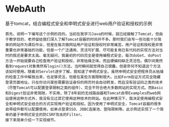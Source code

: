 # WebAuth
基于tomcat，结合编程式安全和申明式安全进行web用户验证和授权的示例

    首先，说明一下编写这个示例的目的。当初在我学习Java的时候，就已经接触了Tomcat，但由于教学目的，老师留给我们深入了解Tomcat容器的时间并不多。那时我们会写一些功能十分简单的网站作为课后作业，但是在每次做网站用户验证和授权时非常痛苦。用户验证和授权是非常重要也非常基础的功能，但是一个广泛通用、灵活可扩展、尽可能复用已有代码的实现方法对当时的我还是要求太高。毫无疑问，我最初的代码完全是使用编程式安全，每次doGet、doPost方法一开始就要自己检查用户验证和授权，非常枯燥乏味，而且硬编码缺乏灵活性。偶尔间竟然看到request对象竟然有login()方法，当时瞬间就觉得自己很蠢，但是奈何不知道这个方法该如何使用。随着对Servlet逐步了解，我知道了申明式安全。虽然申明式安全把程序员从枯燥的检查工作中解放出来，也足够灵活，但是在某些方面限制很大。比如Form验证方式完全隐藏登录页面地址，只在你访问某些需要验证身份的网页时会自动转发，而且没有验证码之类的技术（尽管Tomcat可以配置登录限制之类的组件），完全不符合绝大多数网站的实现方式。而Basic和Digest验证非常简陋，不实用，除了8年前的无线路由器和Tomcat自带Examples的web网站使用这种方式外，我没有见过其它使用这种技术的网站。在此种情况下，我决定使用编程式安全和申明式安全结合的方式实现用户验证和授权。因为使用了申明式安全，Tomcat容器的很多自带组件都可以配置使用，如单点登录SSO、JDBC连接池、登陆限制等。此示例还实现了一个简单的基于申明式安全的防CSRF攻击的Filter。
    接下来简单介绍一下实现细节。
